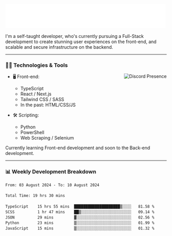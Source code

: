 <img src="assets/wave.svg" alt=":wave:" />

I'm a self-taught developer, who's currently pursuing a Full-Stack development to create stunning user experiences on the front-end, and scalable and secure infrastructure on the backend.

---

### 🧑‍💻 Technologies & Tools

<a href="https://discord.com/users/414304208649453568" target="_blank" rel="nofollow">
   <img src="https://lanyard-profile-readme.vercel.app/api/414304208649453568?idleMessage=Probably%20doing%20something%20else..." alt="Discord Presence" align="right">
</a>

- 🖥️ Front-end:

  - TypeScript
  - React / Next.js
  - Tailwind CSS / SASS
  - In the past: HTML/CSS/JS

- 🛠 Scripting:

  - Python
  - PowerShell
  - Web Scraping / Selenium

Currently learning Front-end development and soon to the Back-end development.

---

### 📊 Weekly Development Breakdown

<!-- ![ccrsxx's GitHub Stats](https://github-readme-stats.vercel.app/api?username=ccrsxx&count_private=true&theme=tokyonight) -->
<!-- ![ccrsxx's Top Langs](https://github-readme-stats.vercel.app/api/top-langs/?username=ccrsxx&hide=lua,java,html&theme=tokyonight) -->

<!--START_SECTION:waka-->

```txt
From: 03 August 2024 - To: 10 August 2024

Total Time: 19 hrs 30 mins

TypeScript    15 hrs 55 mins  ████████████████████▒░░░░   81.58 %
SCSS          1 hr 47 mins    ██▒░░░░░░░░░░░░░░░░░░░░░░   09.14 %
JSON          29 mins         ▓░░░░░░░░░░░░░░░░░░░░░░░░   02.56 %
Python        23 mins         ▒░░░░░░░░░░░░░░░░░░░░░░░░   01.99 %
JavaScript    15 mins         ▒░░░░░░░░░░░░░░░░░░░░░░░░   01.32 %
```

<!--END_SECTION:waka-->
